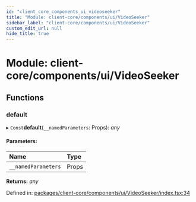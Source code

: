 ```yaml
---
id: "client_core_components_ui_videoseeker"
title: "Module: client-core/components/ui/VideoSeeker"
sidebar_label: "client-core/components/ui/VideoSeeker"
custom_edit_url: null
hide_title: true
---
```


# Module: client-core/components/ui/VideoSeeker

## Functions

### default

▸ `Const`**default**(`__namedParameters`: Props): *any*

#### Parameters:

Name | Type |
:------ | :------ |
`__namedParameters` | Props |

**Returns:** *any*

Defined in: [packages/client-core/components/ui/VideoSeeker/index.tsx:34](https://github.com/xr3ngine/xr3ngine/blob/9d253dc38/packages/client-core/components/ui/VideoSeeker/index.tsx#L34)
